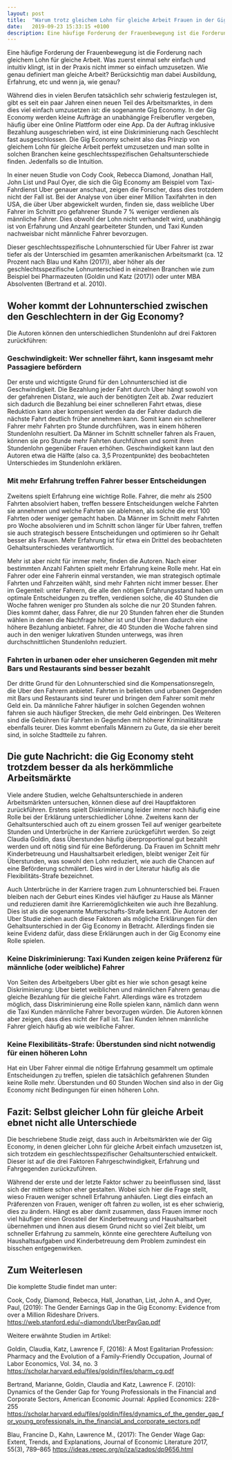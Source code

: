 ```yaml
---
layout: post
title:  "Warum trotz gleichem Lohn für gleiche Arbeit Frauen in der Gig Economy weniger verdienen"
date:   2019-09-23 15:33:15 +0100
description: Eine häufige Forderung der Frauenbewegung ist die Forderung nach gleichem Lohn für gleiche Arbeit. Was zuerst einmal sehr einfach und intuitiv klingt, ist in der Praxis nicht immer so einfach umzusetzen. Wie genau definiert man gleiche Arbeit? Berücksichtig man dabei Ausbildung, Erfahrung, etc und wenn ja, wie genau? In einer neuen Studie von Cody Cook, Rebecca Diamond, Jonathan Hall, John List und Paul Oyer, die sich die Gig Economy am Beispiel vom Taxi-Fahrdienst Uber genauer anschaut, zeigen die Forscher, dass auch in der Gig Economy keine Lohngleichheit gilt. Bei der Analyse von über einer Million Taxifahrten in den USA, die über Uber abgewickelt wurden, finden sie, dass weibliche Uber Fahrer im Schnitt pro gefahrener Stunde 7 % weniger verdienen als männliche Fahrer. Dies obwohl der Lohn nicht verhandelt wird, unabhängig ist von Erfahrung und Anzahl gearbeiteter Stunden, und Taxi Kunden nachweisbar nicht männliche Fahrer bevorzugen.
---
```


Eine häufige Forderung der Frauenbewegung ist die Forderung nach gleichem Lohn für gleiche Arbeit. Was zuerst einmal sehr einfach und intuitiv klingt, ist in der Praxis nicht immer so einfach umzusetzen. Wie genau definiert man gleiche Arbeit? Berücksichtig man dabei Ausbildung, Erfahrung, etc und wenn ja, wie genau?

Während dies in vielen Berufen tatsächlich sehr schwierig festzulegen ist, gibt es seit ein paar Jahren einen neuen Teil des Arbeitsmarktes, in dem dies viel einfach umzusetzen ist: die sogenannte Gig Economy. In der Gig Economy werden kleine Aufträge an unabhängige Freiberufler vergeben, häufig über eine Online Plattform oder eine App. Da der Auftrag inklusive Bezahlung ausgeschrieben wird, ist eine Diskriminierung nach Geschlecht fast ausgeschlossen. Die Gig Economy scheint also das Prinzip von gleichem Lohn für gleiche Arbeit perfekt umzusetzen und man sollte in solchen Branchen keine geschlechtsspezifischen Gehaltsunterschiede finden. Jedenfalls so die Intuition.

In einer neuen Studie von Cody Cook, Rebecca Diamond, Jonathan Hall, John List und Paul Oyer, die sich die Gig Economy am Beispiel vom Taxi-Fahrdienst Uber genauer anschaut, zeigen die Forscher, dass dies trotzdem nicht der Fall ist. Bei der Analyse von über einer Million Taxifahrten in den USA, die über Uber abgewickelt wurden, finden sie, dass weibliche Uber Fahrer im Schnitt pro gefahrener Stunde 7 % weniger verdienen als männliche Fahrer. Dies obwohl der Lohn nicht verhandelt wird, unabhängig ist von Erfahrung und Anzahl gearbeiteter Stunden, und Taxi Kunden nachweisbar nicht männliche Fahrer bevorzugen.

Dieser geschlechtsspezifische Lohnunterschied für Uber Fahrer ist zwar tiefer als der Unterschied im gesamten amerikanischen Arbeitsmarkt (ca. 12 Prozent nach Blau und Kahn (2017)), aber höher als der geschlechtsspezifische Lohnunterschied in einzelnen Branchen wie zum Beispiel bei Pharmazeuten (Goldin und Katz (2017)) oder unter MBA Absolventen (Bertrand et al. 2010).

## Woher kommt der Lohnunterschied zwischen den Geschlechtern in der Gig Economy?

Die Autoren können den unterschiedlichen Stundenlohn auf drei Faktoren zurückführen:

### Geschwindigkeit: Wer schneller fährt, kann insgesamt mehr Passagiere befördern
Der erste und wichtigste Grund für den Lohnunterschied ist die Geschwindigkeit. Die Bezahlung jeder Fahrt durch Uber hängt sowohl von der gefahrenen Distanz, wie auch der benötigten Zeit ab. Zwar reduziert sich dadurch die Bezahlung bei einer schnelleren Fahrt etwas, diese Reduktion kann aber kompensiert werden da der Fahrer dadurch die nächste Fahrt deutlich früher annehmen kann. Somit kann ein schnellerer Fahrer mehr Fahrten pro Stunde durchführen, was in einem höheren Stundenlohn resultiert. Da Männer im Schnitt schneller fahren als Frauen, können sie pro Stunde mehr Fahrten durchführen und somit ihren Stundenlohn gegenüber Frauen erhöhen. Geschwindigkeit kann laut den Autoren etwa die Hälfte (also ca. 3,5 Prozentpunkte) des beobachteten Unterschiedes im Stundenlohn erklären.

### Mit mehr Erfahrung treffen Fahrer besser Entscheidungen

Zweitens spielt Erfahrung eine wichtige Rolle. Fahrer, die mehr als 2500 Fahrten absolviert haben, treffen bessere Entscheidungen welche Fahrten sie annehmen und welche Fahrten sie ablehnen, als solche die erst 100 Fahrten oder weniger gemacht haben. Da Männer im Schnitt mehr Fahrten pro Woche absolvieren und im Schnitt schon länger für Uber fahren, treffen sie auch strategisch bessere Entscheidungen und optimieren so ihr Gehalt besser als Frauen. Mehr Erfahrung ist für etwa ein Drittel des beobachteten Gehaltsunterschiedes verantwortlich.

Mehr ist aber nicht für immer mehr, finden die Autoren. Nach einer bestimmten Anzahl Fahrten spielt mehr Erfahrung keine Rolle mehr. Hat ein Fahrer oder eine Fahrerin einmal verstanden, wie man strategisch optimale Fahrten und Fahrzeiten wählt, sind mehr Fahrten nicht immer besser. Eher im Gegenteil: unter Fahrern, die alle den nötigen Erfahrungsstand haben um optimale Entscheidungen zu treffen, verdienen solche, die 40 Stunden die Woche fahren weniger pro Stunden als solche die nur 20 Stunden fahren. Dies kommt daher, dass Fahrer, die nur 20 Stunden fahren eher die Stunden wählen in denen die Nachfrage höher ist und Uber ihnen dadurch eine höhere Bezahlung anbietet. Fahrer, die 40 Stunden die Woche fahren sind auch in den weniger lukrativen Stunden unterwegs, was ihren durchschnittlichen Stundenlohn reduziert.

### Fahrten in urbanen oder eher unsicheren Gegenden mit mehr Bars und Restaurants sind besser bezahlt
Der dritte Grund für den Lohnunterschied sind die Kompensationsregeln, die Uber den Fahrern anbietet. Fahrten in beliebten und urbanen Gegenden mit Bars und Restaurants sind teurer und bringen dem Fahrer somit mehr Geld ein. Da männliche Fahrer häufiger in solchen Gegenden wohnen fahren sie auch häufiger Strecken, die mehr Geld einbringen. Des Weiteren sind die Gebühren für Fahrten in Gegenden mit höherer Kriminalitätsrate ebenfalls teurer. Dies kommt ebenfalls Männern zu Gute, da sie eher bereit sind, in solche Stadtteile zu fahren.

## Die gute Nachricht: die Gig Economy steht trotzdem besser da als herkömmliche Arbeitsmärkte
Viele andere Studien, welche Gehaltsunterschiede in anderen Arbeitsmärkten untersuchen, können diese auf drei Hauptfaktoren zurückführen. Erstens spielt Diskriminierung leider immer noch häufig eine Rolle bei der Erklärung unterschiedlicher Löhne. Zweitens kann der Gehaltsunterschied auch oft zu einem grossen Teil auf weniger gearbeitete Stunden und Unterbrüche in der Karriere zurückgeführt werden. So zeigt Claudia Goldin, dass Überstunden häufig überproportional gut bezahlt werden und oft nötig sind für eine Beförderung. Da Frauen im Schnitt mehr Kinderbetreuung und Haushaltsarbeit erledigen, bleibt weniger Zeit für Überstunden, was sowohl den Lohn reduziert, wie auch die Chancen auf eine Beförderung schmälert. Dies wird in der Literatur häufig als die Flexibilitäts-Strafe bezeichnet.

Auch Unterbrüche in der Karriere tragen zum Lohnunterschied bei. Frauen bleiben nach der Geburt eines Kindes viel häufiger zu Hause als Männer und reduzieren damit ihre Karrieremöglichkeiten wie auch ihre Bezahlung. Dies ist als die sogenannte Mutterschafts-Strafe bekannt.
Die Autoren der Uber Studie ziehen auch diese Faktoren als mögliche Erklärungen für den Gehaltsunterschied in der Gig Economy in Betracht. Allerdings finden sie keine Evidenz dafür, dass diese Erklärungen auch in der Gig Economy eine Rolle spielen.

### Keine Diskriminierung: Taxi Kunden zeigen keine Präferenz für männliche (oder weibliche) Fahrer
Von Seiten des Arbeitgebers Uber gibt es hier wie schon gesagt keine Diskriminierung: Uber bietet weiblichen und männlichen Fahrern genau die gleiche Bezahlung für die gleiche Fahrt. Allerdings wäre es trotzdem möglich, dass Diskriminierung eine Rolle spielen kann, nämlich dann wenn die Taxi Kunden männliche Fahrer bevorzugen würden.
Die Autoren können aber zeigen, dass dies nicht der Fall ist. Taxi Kunden lehnen männliche Fahrer gleich häufig ab wie weibliche Fahrer.

### Keine Flexibilitäts-Strafe: Überstunden sind nicht notwendig für einen höheren Lohn
Hat ein Uber Fahrer einmal die nötige Erfahrung gesammelt um optimale Entscheidungen zu treffen, spielen die tatsächlich gefahrenen Stunden keine Rolle mehr. Überstunden und 60 Stunden Wochen sind also in der Gig Economy nicht Bedingungen für einen höheren Lohn.

## Fazit: Selbst gleicher Lohn für gleiche Arbeit ebnet nicht alle Unterschiede
Die beschriebene Studie zeigt, dass auch in Arbeitsmärkten wie der Gig Economy, in denen gleicher Lohn für gleiche Arbeit einfach umzusetzen ist, sich trotzdem ein geschlechtsspezifischer Gehaltsunterschied entwickelt. Dieser ist auf die drei Faktoren Fahrgeschwindigkeit, Erfahrung und Fahrgegenden zurückzuführen.

Während der erste und der letzte Faktor schwer zu beeinflussen sind, lässt sich der mittlere schon eher gestalten. Wobei sich hier die Frage stellt, wieso Frauen weniger schnell Erfahrung anhäufen. Liegt dies einfach an Präferenzen von Frauen, weniger oft fahren zu wollen, ist es eher schwierig, dies zu ändern. Hängt es aber damit zusammen, dass Frauen immer noch viel häufiger einen Grossteil der Kinderbetreuung und Haushaltsarbeit übernehmen und ihnen aus diesem Grund nicht so viel Zeit bleibt, um schneller Erfahrung zu sammeln, könnte eine gerechtere Aufteilung von Haushaltsaufgaben und Kinderbetreuung dem Problem zumindest ein bisschen entgegenwirken.

## Zum Weiterlesen


Die komplette Studie findet man unter:

Cook, Cody, Diamond, Rebecca, Hall, Jonathan, List, John A., and Oyer, Paul, (2019): The Gender Earnings Gap in the Gig Economy: Evidence from over a Million Rideshare Drivers.
https://web.stanford.edu/~diamondr/UberPayGap.pdf

Weitere erwähnte Studien im Artikel:

Goldin, Claudia, Katz, Lawrence F, (2016): A Most Egalitarian Profession: Pharmacy and the Evolution of a Family-Friendly Occupation, Journal of Labor Economics, Vol. 34, no. 3
https://scholar.harvard.edu/files/goldin/files/pharm_cg.pdf

Bertrand, Marianne, Goldin, Claudia and Katz, Lawrence F. (2010): Dynamics of the Gender Gap for Young Professionals in the Financial and Corporate Sectors, American Economic Journal: Applied Economics: 228–255
https://scholar.harvard.edu/files/goldin/files/dynamics_of_the_gender_gap_for_young_professionals_in_the_financial_and_corporate_sectors.pdf

Blau, Francine D., Kahn, Lawrence M., (2017): The Gender Wage Gap: Extent, Trends, and Explanations, Journal of Economic Literature 2017, 55(3), 789–865 https://ideas.repec.org/p/iza/izadps/dp9656.html
